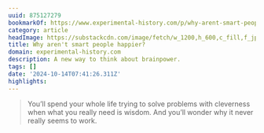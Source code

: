 ```yaml
---
uuid: 875127279
bookmarkOf: https://www.experimental-history.com/p/why-arent-smart-people-happier
category: article
headImage: https://substackcdn.com/image/fetch/w_1200,h_600,c_fill,f_jpg,q_auto:good,fl_progressive:steep,g_auto/https%3A%2F%2Fbucketeer-e05bbc84-baa3-437e-9518-adb32be77984.s3.amazonaws.com%2Fpublic%2Fimages%2Ffc8548b3-2eaa-4a22-b782-10646cfb25b7_1668x1113.jpeg
title: Why aren't smart people happier?
domain: experimental-history.com
description: A new way to think about brainpower.
tags: []
date: '2024-10-14T07:41:26.311Z'
highlights: 
---
```


> You’ll spend your whole life trying to solve problems with cleverness when what you really need is wisdom. And you’ll wonder why it never really seems to work.

